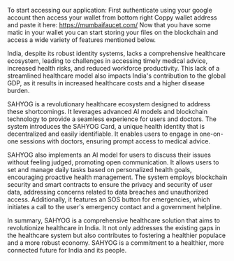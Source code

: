 To start accessing our application: First authenticate using your google account then access your wallet from bottom right
Coppy wallet address and paste it here: https://mumbaifaucet.com/
Now that you have some matic in your wallet you can start storing your files on the blockchain and access a wide variety of features mentioned below.


India, despite its robust identity systems, lacks a comprehensive healthcare ecosystem, leading to challenges in accessing timely medical advice, increased health risks, and reduced workforce productivity. This lack of a streamlined healthcare model also impacts India's contribution to the global GDP, as it results in increased healthcare costs and a higher disease burden.

SAHYOG is a revolutionary healthcare ecosystem designed to address these shortcomings. It leverages advanced AI models and blockchain technology to provide a seamless experience for users and doctors. The system introduces the SAHYOG Card, a unique health identity that is decentralized and easily identifiable. It enables users to engage in one-on-one sessions with doctors, ensuring prompt access to medical advice.

SAHYOG also implements an AI model for users to discuss their issues without feeling judged, promoting open communication. It allows users to set and manage daily tasks based on personalized health goals, encouraging proactive health management. The system employs blockchain security and smart contracts to ensure the privacy and security of user data, addressing concerns related to data breaches and unauthorized access. Additionally, it features an SOS button for emergencies, which initiates a call to the user's emergency contact and a government helpline.

In summary, SAHYOG is a comprehensive healthcare solution that aims to revolutionize healthcare in India. It not only addresses the existing gaps in the healthcare system but also contributes to fostering a healthier populace and a more robust economy. SAHYOG is a commitment to a healthier, more connected future for India and its people.

